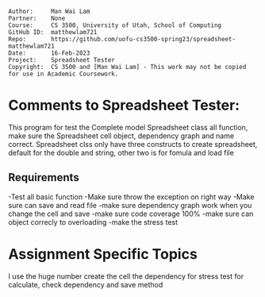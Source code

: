 ﻿```
Author:     Man Wai Lam
Partner:    None
Course:     CS 3500, University of Utah, School of Computing
GitHub ID:  matthewlam721
Repo:       https://github.com/uofu-cs3500-spring23/spreadsheet-matthewlam721
Date:       16-Feb-2023
Project:    Spreadsheet Tester
Copyright:  CS 3500 and [Man Wai Lam] - This work may not be copied for use in Academic Coursework.
```

# Comments to Spreadsheet Tester:
This program for test the Complete model Spreadsheet class all function, make sure the Spreadsheet cell object, dependency graph and name correct.
Spreadsheet clss only have three constructs to create spreadsheet, default for the double and string, other two is for fomula and load file


## Requirements
-Test all basic function
-Make sure throw the exception on right way
-Make sure can save and read file 
-make sure dependency graph work when you change the cell and save
-make sure code coverage 100%
-make sure can object correcly to overloading
-make the stress test

# Assignment Specific Topics
I use the huge number create the cell the dependency for stress test for calculate, check dependency and save method